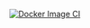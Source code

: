 [![Docker Image CI](https://github.com/natashalysakova/TelegramMultiBot/actions/workflows/docker-image.yml/badge.svg)](https://github.com/natashalysakova/TelegramMultiBot/actions/workflows/docker-image.yml)
